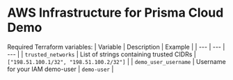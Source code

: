 # AWS Infrastructure for Prisma Cloud Demo
Required Terraform variables:
| Variable | Description | Example |
| --- | --- | --- |
| `trusted_networks` | List of strings containing trusted CIDRs | `["198.51.100.1/32", "198.51.100.2/32"]` |
| `demo_user_username` | Username for your IAM demo-user | `demo-user` |
